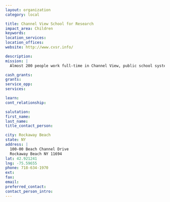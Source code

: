 ```yaml
---
layout: organization
category: local

title: Channel View School for Research
impact_area: Children
keywords: 
location_services: 
location_offices: 
website: http://www.cvsr.info/

description: 
mission: |
  Almost 200 people work full-time in Channel View, public school system — gifted teachers, principals, administrators, counselors, secretaries, paraprofessionals, custodians, and many, many more. Our shared mission is to provide all the students we serve with the kind of education that will give them the tools to thrive in college and careers, and to contribute to their communities. 

cash_grants: 
grants: 
service_opp: 
services: 

learn: 
cont_relationship: 

salutation: 
first_name: 
last_name: 
title_contact_person: 

city: Rockaway Beach
state: NY
address: |
  100-00 Beach Channel Drive  
  Rockaway Beach NY 11694
lat: 42.921241
lng: -75.59655
phone: 718-634-1970
ext: 
fax: 
email: 
preferred_contact: 
contact_person_intro: 
---
```

